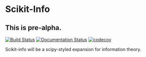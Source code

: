 # Scikit-Info

## This is pre-alpha.

[![Build Status](https://travis-ci.org/KIT-HYD/scikit-info.svg?branch=master)](https://travis-ci.org/KIT-HYD/scikit-info)
[![Documentation Status](https://readthedocs.org/projects/scikit-info/badge/?version=latest)](https://scikit-info.readthedocs.io/en/latest/?badge=latest)
[![codecov](https://codecov.io/gh/KIT-HYD/scikit-info/branch/master/graph/badge.svg)](https://codecov.io/gh/KIT-HYD/scikit-info)


Scikit-info will be a scipy-styled expansion for information theory.
